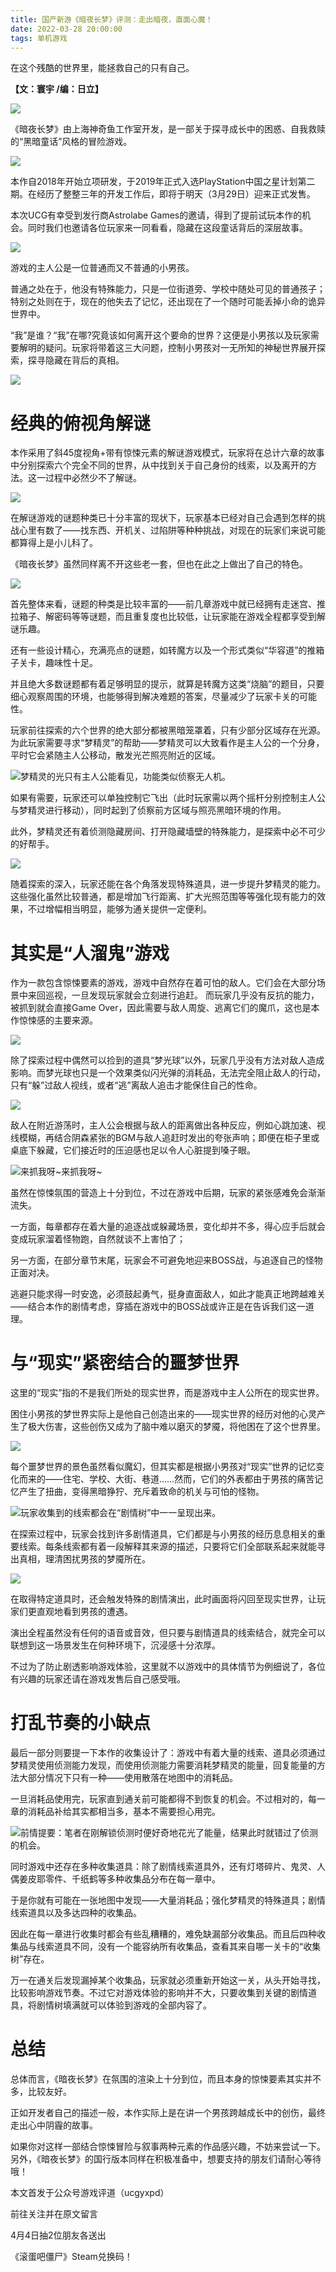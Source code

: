 ```yaml
---
title: 国产新游《暗夜长梦》评测：走出暗夜，直面心魔！
date: 2022-03-28 20:00:00
tags: 单机游戏
---
```

<!-- more -->在这个残酷的世界里，能拯救自己的只有自己。

 **【文：寰宇 /编：日立】**

![](//i0.hdslb.com/bfs/article/a9cacf07be139a5f5d2b09f69dce1901f11fe3dd.jpg)

《暗夜长梦》由上海神奇鱼工作室开发，是一部关于探寻成长中的困惑、自我救赎的“黑暗童话”风格的冒险游戏。

![](//i0.hdslb.com/bfs/article/f9a0d2267f9ac7631d1da2941bca9bbfda291465.png)

本作自2018年开始立项研发，于2019年正式入选PlayStation中国之星计划第二期。在经历了整整三年的开发工作后，即将于明天（3月29日）迎来正式发售。

本次UCG有幸受到发行商Astrolabe Games的邀请，得到了提前试玩本作的机会。同时我们也邀请各位玩家来一同看看，隐藏在这段童话背后的深层故事。

![](//i0.hdslb.com/bfs/article/48d7abace92c4a84fc054a2370f84982b895bdc3.gif)

游戏的主人公是一位普通而又不普通的小男孩。

普通之处在于，他没有特殊能力，只是一位街道旁、学校中随处可见的普通孩子；特别之处则在于，现在的他失去了记忆，还出现在了一个随时可能丢掉小命的诡异世界中。

“我”是谁？“我”在哪?究竟该如何离开这个要命的世界？这便是小男孩以及玩家需要解明的疑问。玩家将带着这三大问题，控制小男孩对一无所知的神秘世界展开探索，探寻隐藏在背后的真相。

![](//i0.hdslb.com/bfs/article/aa8a30bac1cb37c26996b3666fc04dc65157697a.jpg)

# 经典的俯视角解谜

本作采用了斜45度视角+带有惊悚元素的解谜游戏模式，玩家将在总计六章的故事中分别探索六个完全不同的世界，从中找到关于自己身份的线索，以及离开的方法。这一过程中必然少不了解谜。

![](//i0.hdslb.com/bfs/article/95701cf36fa60a9493545e4b311d98834b4157c0.gif)

在解谜游戏的谜题种类已十分丰富的现状下，玩家基本已经对自己会遇到怎样的挑战心里有数了——找东西、开机关、过陷阱等种种挑战，对现在的玩家们来说可能都算得上是小儿科了。

《暗夜长梦》虽然同样离不开这些老一套，但也在此之上做出了自己的特色。

![](//i0.hdslb.com/bfs/article/93bb5b946f7e41e15346132a76e82299e510d429.gif)

首先整体来看，谜题的种类是比较丰富的——前几章游戏中就已经拥有走迷宫、推拉箱子、解密码等等谜题，而且重复度也比较低，让玩家能在游戏全程都享受到解谜乐趣。

还有一些设计精心，充满亮点的谜题，如转魔方以及一个形式类似“华容道”的推箱子关卡，趣味性十足。

并且绝大多数谜题都有着足够明显的提示，就算是转魔方这类“烧脑”的题目，只要细心观察周围的环境，也能够得到解决难题的答案，尽量减少了玩家卡关的可能性。

玩家前往探索的六个世界的绝大部分都被黑暗笼罩着，只有少部分区域存在光源。为此玩家需要寻求“梦精灵”的帮助——梦精灵可以大致看作是主人公的一个分身，平时它会紧随主人公移动，散发光芒照亮附近的区域。

![](//i0.hdslb.com/bfs/article/7ca33183cf3654dde59b348e8973bf93cd98b766.gif)梦精灵的光只有主人公能看见，功能类似侦察无人机。

如果有需要，玩家还可以单独控制它飞出（此时玩家需以两个摇杆分别控制主人公与梦精灵进行移动），同时起到了侦察前方区域与照亮黑暗环境的作用。

此外，梦精灵还有着侦测隐藏房间、打开隐藏墙壁的特殊能力，是探索中必不可少的好帮手。

![](//i0.hdslb.com/bfs/article/5bc40dad42e09106d6eb9421491665330596ddf5.png)

随着探索的深入，玩家还能在各个角落发现特殊道具，进一步提升梦精灵的能力。这些强化虽然比较普通，都是增加飞行距离、扩大光照范围等等强化现有能力的效果，不过增幅相当明显，能够为通关提供一定便利。

#  **其实是“人溜鬼”游戏**

作为一款包含惊悚要素的游戏，游戏中自然存在着可怕的敌人。它们会在大部分场景中来回巡视，一旦发现玩家就会立刻进行追赶。
而玩家几乎没有反抗的能力，被抓到就会直接Game Over，因此需要与敌人周旋、逃离它们的魔爪，这也是本作惊悚感的主要来源。

![](//i0.hdslb.com/bfs/article/be77d1c17922dc6e5448fd20439884b0a02f84e1.gif)

除了探索过程中偶然可以捡到的道具“梦光球”以外，玩家几乎没有方法对敌人造成影响。而梦光球也只是一个效果类似闪光弹的消耗品，无法完全阻止敌人的行动，只有“躲”过敌人视线，或者“逃”离敌人追击才能保住自己的性命。

![](//i0.hdslb.com/bfs/article/a37b25c55026e317a0861858e38e3c436f0a78e1.gif)

敌人在附近游荡时，主人公会根据与敌人的距离做出各种反应，例如心跳加速、视线模糊，再结合阴森紧张的BGM与敌人追赶时发出的夸张声响；即便在柜子里或桌底下躲藏，它们接近时的压迫感也足以令人心脏提到嗓子眼。

![](//i0.hdslb.com/bfs/article/f19bb0998d1d7098bb1c66c7ce76872d2d3ae560.gif)来抓我呀~来抓我呀~

虽然在惊悚氛围的营造上十分到位，不过在游戏中后期，玩家的紧张感难免会渐渐流失。

一方面，每章都存在着大量的追逐战或躲藏场景，变化却并不多，得心应手后就会变成玩家溜着怪物跑，自然就谈不上害怕了；

另一方面，在部分章节末尾，玩家会不可避免地迎来BOSS战，与追逐自己的怪物正面对决。

逃避只能求得一时安逸，必须鼓起勇气，挺身直面敌人，如此才能真正地跨越难关——结合本作的剧情考虑，穿插在游戏中的BOSS战或许正是在告诉我们这一道理。

# 与“现实”紧密结合的噩梦世界

这里的“现实”指的不是我们所处的现实世界，而是游戏中主人公所在的现实世界。

困住小男孩的梦世界实际上是他自己创造出来的——现实世界的经历对他的心灵产生了极大伤害，这些创伤又成为了脑中难以磨灭的梦魇，将他困在了这个世界里。

![](//i0.hdslb.com/bfs/article/429b8ecd8bd6de8fba4668c1b916d2aa4f6feec4.jpg)

每个噩梦世界的景色虽然看似魔幻，但其实都是根据小男孩对“现实”世界的记忆变化而来的——住宅、学校、大街、巷道……然而，它们的外表都由于男孩的痛苦记忆产生了扭曲，变得黑暗狰狞、充斥着致命的机关与可怕的怪物。

![](//i0.hdslb.com/bfs/article/c2784f6f454e8af3301e2346d9284eac94b5dec2.jpg)玩家收集到的线索都会在“剧情树”中一一呈现出来。

在探索过程中，玩家会找到许多剧情道具，它们都是与小男孩的经历息息相关的重要线索。每条线索都有着一段解释其来源的描述，只要将它们全部联系起来就能寻出真相，理清困扰男孩的梦魇所在。

![](//i0.hdslb.com/bfs/article/57c1ac78b772a5a17842343fdaa2176889a22687.gif)

在取得特定道具时，还会触发特殊的剧情演出，此时画面将闪回至现实世界，让玩家们更直观地看到男孩的遭遇。

演出全程虽然没有任何的语音或音效，但只要与剧情道具的线索结合，就完全可以联想到这一场景发生在何种环境下，沉浸感十分浓厚。

不过为了防止剧透影响游戏体验，这里就不以游戏中的具体情节为例细说了，各位有兴趣的玩家还请在游戏发售后自己感受哦。

# 打乱节奏的小缺点

最后一部分则要提一下本作的收集设计了：游戏中有着大量的线索、道具必须通过梦精灵使用侦测能力发现，而使用侦测能力需要消耗梦精灵的能量，回复能量的方法大部分情况下只有一种——使用散落在地图中的消耗品。

一旦消耗品使用完，玩家直到通关前可能都得不到恢复的机会。不过相对的，每一章的消耗品补给其实都相当多，基本不需要担心用完。

![](//i0.hdslb.com/bfs/article/9198f6680714bfd2952a8aee1d53a072992563c3.png)前情提要：笔者在刚解锁侦测时便好奇地花光了能量，结果此时就错过了侦测的机会。

同时游戏中还存在多种收集道具：除了剧情线索道具外，还有灯塔碎片、鬼灵、人偶姜皮耶零件、千纸鹤等多种收集品分布在每一章中。

于是你就有可能在一张地图中发现——大量消耗品；强化梦精灵的特殊道具；剧情线索道具以及多达四种的收集品。

因此在每一章进行收集时都会有些乱糟糟的，难免缺漏部分收集品。而且后四种收集品与线索道具不同，没有一个能容纳所有收集品，查看其来自哪一关卡的“收集树”存在。

万一在通关后发现漏掉某个收集品，玩家就必须重新开始这一关，从头开始寻找，比较影响游戏节奏。不过它对游戏体验的影响并不大，只要收集到关键的剧情道具，将剧情树填满就可以体验到游戏的全部内容了。

# 总结

总体而言，《暗夜长梦》在氛围的渲染上十分到位，而且本身的惊悚要素其实并不多，比较友好。

正如开发者自己的描述一般，本作实际上是在讲一个男孩跨越成长中的创伤，最终走出心中阴霾的故事。

如果你对这样一部结合惊悚冒险与叙事两种元素的作品感兴趣，不妨来尝试一下。另外，《暗夜长梦》的国行版本同样在积极准备中，想要支持的朋友们请耐心等待哦！

  

本文首发于公众号游戏评道（ucgyxpd）

前往关注并在原文留言

4月4日抽2位朋友各送出

《滚蛋吧僵尸》Steam兑换码！

  

  


